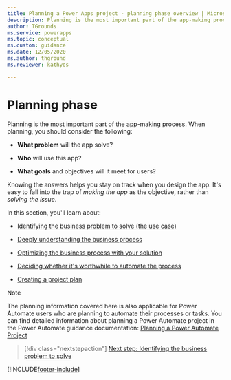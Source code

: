 ```yaml
---
title: Planning a Power Apps project - planning phase overview | Microsoft Docs
description: Planning is the most important part of the app-making process. This article introduces a set of articles that walk you through the planning process step by step.
author: TGrounds
ms.service: powerapps
ms.topic: conceptual
ms.custom: guidance
ms.date: 12/05/2020
ms.author: thground
ms.reviewer: kathyos

---
```


# Planning phase

Planning is the most important part of the app-making process. When planning,
you should consider the following:

- **What problem** will the app solve?

- **Who** will use this app?

- **What goals** and objectives will it meet for users?

Knowing the answers helps you stay on track when you design the app. It's easy to fall into the trap of *making the app* as the objective, rather than
*solving the issue*.

In this section, you'll learn about:

- [Identifying the business problem to solve (the use case)](identifying-business-problem-to-solve.md)

- [Deeply understanding the business process](understanding-current-business-process.md)

- [Optimizing the business process with your solution](optimizing-business-process.md)

- [Deciding whether it's worthwhile to automate the process](worth-automating-process.md)

- [Creating a project plan](defining-app-project-objective.md)

> [!NOTE]
> The planning information covered here is also applicable for Power Automate users who are planning to automate their processes or tasks. You can find detailed information about planning a Power Automate project in the Power Automate guidance documentation: [Planning a Power Automate Project](/power-automate/guidance/planning/introduction)

> [!div class="nextstepaction"]
> [Next step: Identifying the business problem to solve](identifying-business-problem-to-solve.md)


[!INCLUDE[footer-include](../../includes/footer-banner.md)]